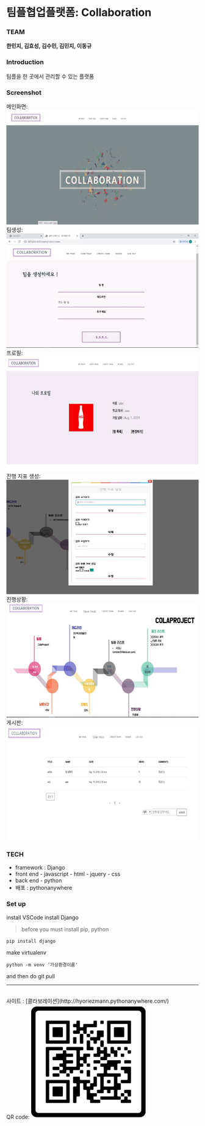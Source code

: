 # 팀플협업플랫폼: Collaboration 


### TEAM
 **한민지, 김효성, 김수민, 김민지, 이동규**

### Introduction
팀플을 한 곳에서 관리할 수 있는 플랫폼

### Screenshot
메인화면: 
<br>
<img src="./메인화면.jpg" width="600px" height="300px;">
<br>
팀생성:
<br>
<img src="./팀생성.jpg" width="600px" height="300px;">
<br>
프로필:
<br>
<img src="./프로필.jpg" width="600px" height="300px;">
<br>
진행 지표 생성:
<br>
<img src="./진행 지표 생성.jpg" width="600px" height="300px;">
<br>
진행상황:
<br>
<img src="./진행상황.jpg" width="600px" height="300px;">
<br>
게시판:
<br>
<img src="./게시판.jpg" width="600px" height="300px;">
<br>



### TECH
 - framework : Django 	
 - front end
		- javascript
		- html
		- jquery
		- css
- back end
		- python
- 배포 : pythonanywhere
		
### Set up
install VSCode
install Django

>  before you must install pip, python

    pip install django

make virtualenv

    python -m venv '가상환경이름'

and then do git pull


<hr>
<br>
사이트 : [콜라보레이션](http://hyoriezmann.pythonanywhere.com/)
<br>
QR code:
<img src="./해커톤.jpg" width="300px" height="300px;">


